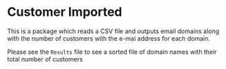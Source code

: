 # Customer Imported

This is a package which reads a CSV file and outputs email domains along with the number of customers with the e-mai address for each domain.

Please see the `Results` file to see a sorted file of domain names with their total number of customers
